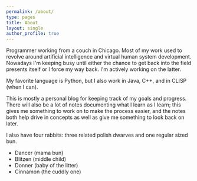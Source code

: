 ```yaml
---
permalink: /about/
type: pages
title: About
layout: single 
author_profile: true
---
```


Programmer working from a couch in Chicago. Most of my work used to revolve around artificial intelligence and virtual human system development. Nowadays I'm keeping busy until either the chance to get back into the field presents itself or I force my way back. I'm actively working on the latter.

My favorite language is Python, but I also work in Java, C++, and in CLISP (when I can).

This is mostly a personal blog for keeping track of my goals and progress. There will also be a lot of notes documenting what I learn as I learn; this gives me something to work on to make the process easier, and the notes both help drive in concepts as well as give me something to look back on later.

I also have four rabbits: three related polish dwarves and one regular sized bun.

* Dancer (mama bun)
* Blitzen (middle child)
* Donner (baby of the litter)
* Cinnamon (the cuddly one)